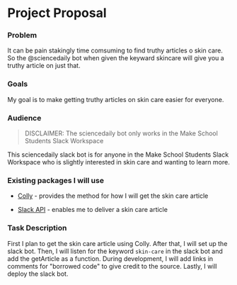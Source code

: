 # Project Proposal

### Problem
It can be pain stakingly time comsuming to find truthy articles o skin care. So the @sciencedaily bot when given the keyward skincare will give you a truthy article on just that.

### Goals
My goal is to make getting truthy articles on skin care easier for everyone.

### Audience 

>DISCLAIMER: The sciencedaily bot only works in the Make School Students Slack Workspace

This sciencedaily slack bot is for anyone in the Make School Students Slack Workspace who is slightly interested in skin care and wanting to learn more.

### Existing packages I will use
- [Colly](http://go-colly.org/) - provides the method for how I will get the skin care article

- [Slack API](https://api.slack.com/) - enables me to deliver a skin care article

### Task Description
First I plan to get the skin care article using Colly. After that, I will set up the slack bot. Then, I will listen for the keyword `skin-care` in the slack bot and add the getArticle as a function. During development, I will add links in comments for "borrowed code" to give credit to the source. Lastly, I will deploy the  slack bot.



